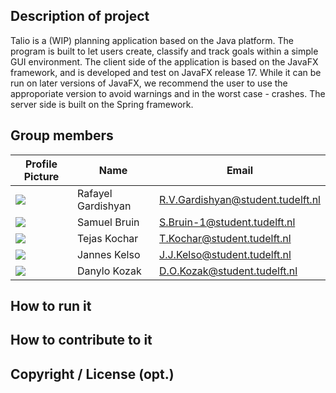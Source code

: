 ## Description of project

Talio is a (WIP) planning application based on the Java platform. The program is built to let users create, classify and track goals within a simple GUI environment. The client side of the application is based on the JavaFX framework, and is developed and test on JavaFX release 17. While it can be run on later versions of JavaFX, we recommend the user to use the approporiate version to avoid warnings and in the worst case - crashes. The server side is built on the Spring framework. 



## Group members

| Profile Picture                                                                                    | Name               | Email                             |
|----------------------------------------------------------------------------------------------------|--------------------|-----------------------------------|
| ![](https://avatars.githubusercontent.com/u/13188514?v=4&size=50)                                  | Rafayel Gardishyan | R.V.Gardishyan@student.tudelft.nl |
| ![](https://avatars.githubusercontent.com/u/67058024?v=4&size=50)                                  | Samuel Bruin       | S.Bruin-1@student.tudelft.nl      |
| ![](https://secure.gravatar.com/avatar/7ad8951e30e97a5d081d4e5ed8a9183c?s=192&d=identicon&size=50) | Tejas Kochar       | T.Kochar@student.tudelft.nl       |
| ![](https://secure.gravatar.com/avatar/7b6b09bd1048ac5c9023afa4530bd063?s=800&d=identicon&size=50) | Jannes Kelso       | J.J.Kelso@student.tudelft.nl      |
| ![](https://secure.gravatar.com/avatar/e60d272ceff2839cdd40cf2b8ef01984?s=800&d=identicon&size=50) | Danylo Kozak       | D.O.Kozak@student.tudelft.nl      |


<!-- Instructions (remove once assignment has been completed -->
<!-- - Add (only!) your own name to the table above (use Markdown formatting) -->
<!-- - Mention your *student* email address -->
<!-- - Preferably add a recognizable photo, otherwise add your GitLab photo -->
<!-- - (please make sure the photos have the same size (50x50 pixels)) --> 

## How to run it

## How to contribute to it

## Copyright / License (opt.)
